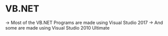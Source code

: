 # VB.NET

-> Most of the VB.NET Programs are made using Visual Studio 2017
-> And some are made using Visual Studio 2010 Ultimate
